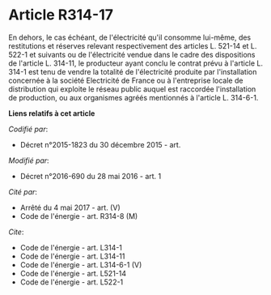# Article R314-17

En dehors, le cas échéant, de l'électricité qu'il consomme lui-même, des restitutions et réserves relevant respectivement des
articles L. 521-14 et L. 522-1 et suivants ou de l'électricité vendue dans le cadre des dispositions de l'article L. 314-11,
le producteur ayant conclu le contrat prévu à l'article L. 314-1 est tenu de vendre la totalité de l'électricité produite par
l'installation concernée à la société Electricité de France ou à l'entreprise locale de distribution qui exploite le réseau
public auquel est raccordée l'installation de production, ou aux organismes agréés mentionnés à l'article L. 314-6-1.

**Liens relatifs à cet article**

_Codifié par_:

  - Décret n°2015-1823 du 30 décembre 2015 - art.

_Modifié par_:

  - Décret n°2016-690 du 28 mai 2016 - art. 1

_Cité par_:

  - Arrêté du 4 mai 2017 - art. (V)
  - Code de l'énergie - art. R314-8 (M)

_Cite_:

  - Code de l'énergie - art. L314-1
  - Code de l'énergie - art. L314-11
  - Code de l'énergie - art. L314-6-1 (V)
  - Code de l'énergie - art. L521-14
  - Code de l'énergie - art. L522-1
